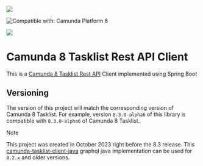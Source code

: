 [![](https://img.shields.io/badge/Community%20Extension-An%20open%20source%20community%20maintained%20project-FF4700)](https://github.com/camunda-community-hub/community)

![Compatible with: Camunda Platform 8](https://img.shields.io/badge/Compatible%20with-Camunda%20Platform%208-0072Ce)

[![](https://img.shields.io/badge/Lifecycle-Proof%20of%20Concept-blueviolet)](https://github.com/Camunda-Community-Hub/community/blob/main/extension-lifecycle.md#proof-of-concept-)

# Camunda 8 Tasklist Rest API Client

This is a [Camunda 8 Tasklist Rest API](https://docs.camunda.io/docs/next/apis-tools/tasklist-api-rest/tasklist-api-rest-overview/) Client implemented using Spring Boot

## Versioning

The version of this project will match the corresponding version of Camunda 8 Tasklist. For example, version `8.3.0-alpha6` of this library is compatible with `8.3.0-alpha6` of Camunda 8 Tasklist. 

> [!NOTE]  
> This project was created in October 2023 right before the 8.3 release. This [camunda-tasklist-client-java](https://github.com/camunda-community-hub/camunda-tasklist-client-java) graphql java implementation can be used for `8.2.x` and older versions.  